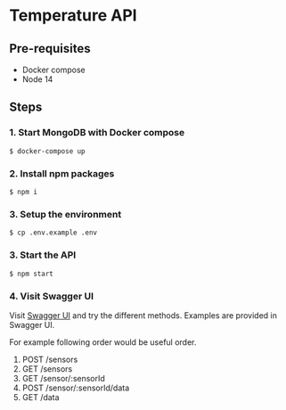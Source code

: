 # Temperature API

## Pre-requisites

- Docker compose
- Node 14

## Steps

### 1. Start MongoDB with Docker compose  

`$ docker-compose up`

### 2. Install npm packages

`$ npm i`

### 3. Setup the environment

`$ cp .env.example .env`

### 3. Start the API

`$ npm start`

### 4. Visit Swagger UI

Visit [Swagger UI](http://localhost:3030/api-docs/) and try the different methods. Examples are provided in Swagger UI.

For example following order would be useful order.
1. POST /sensors
2. GET /sensors
3. GET /sensor/:sensorId
4. POST /sensor/:sensorId/data
5. GET /data

